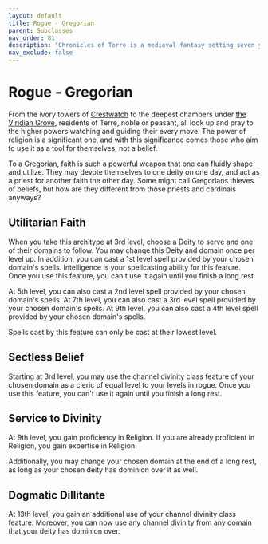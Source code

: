 ```yaml
---
layout: default
title: Rogue - Gregorian
parent: Subclasses
nav_order: 81
description: "Chronicles of Terre is a medieval fantasy setting seven years in the writing, currently for dungeons & dragons 5th edition."
nav_exclude: false
---
```


# Rogue - Gregorian

From the ivory towers of [Crestwatch](../region/DGE.md) to the deepest chambers under [the Viridian Grove](../region/Verza.md), residents of Terre, noble or peasant, all look up and pray to the higher powers watching and guiding their every move. The power of religion is a significant one, and with this significance comes those who aim to use it as a tool for themselves, not a belief.

To a Gregorian, faith is such a powerful weapon that one can fluidly shape and utilize. They may devote themselves to one deity on one day, and act as a priest for another faith the other day. Some might call Gregorians thieves of beliefs, but how are they different from those priests and cardinals anyways?

## Utilitarian Faith

When you take this architype at 3rd level, choose a Deity to serve and one of their domains to follow. You may change this Deity and domain once per level up. In addition, you can cast a 1st level spell provided by your chosen domain's spells. Intelligence is your spellcasting ability for this feature. Once you use this feature, you can't use it again until you finish a long rest.

At 5th level, you can also cast a 2nd level spell provided by your chosen domain's spells. At 7th level, you can also cast a 3rd level spell provided by your chosen domain's spells. At 9th level, you can also cast a 4th level spell provided by your chosen domain's spells.

Spells cast by this feature can only be cast at their lowest level.

## Sectless Belief

Starting at 3rd level, you may use the channel divinity class feature of your chosen domain as a cleric of equal level to your levels in rogue. Once you use this feature, you can't use it again until you finish a long rest.

## Service to Divinity

At 9th level, you gain proficiency in Religion. If you are already proficient in Religion, you gain expertise in Religion. 

Additionally, you may change your chosen domain at the end of a long rest, as long as your chosen deity has dominion over it as well.

## Dogmatic Dillitante

At 13th level, you gain an additional use of your channel divinity class feature. Moreover, you can now use any channel divinity from any domain that your deity has dominion over.
